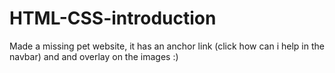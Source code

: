 # HTML-CSS-introduction
Made a missing pet website, it has an anchor link (click how can i help in the navbar) and and overlay on the images :)
